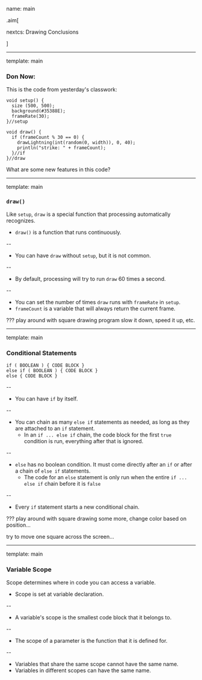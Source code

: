 name: main

.aim[<div>
nextcs: Drawing Conclusions
</div>]

---
template: main

### Don Now:
This is the code from yesterday's classwork:
```
void setup() {
  size (500, 500);
  background(#35388E);
  frameRate(30);
}//setup

void draw() {
  if (frameCount % 30 == 0) {
    drawLightning(int(random(0, width)), 0, 40);
    println("strike: " + frameCount);
  }//if
}//draw
```
What are some new features in this code?

---
template: main

### `draw()`
Like `setup`, `draw` is a special function that processing automatically recognizes.
* `draw()` is a function that runs continuously.

--
* You can have `draw` without `setup`, but it is not common.

--
* By default, processing will try to run `draw` 60 times a second.

--
* You can set the number of times `draw` runs with `frameRate` in `setup`.
* `frameCount` is a variable that will always return the current frame.

???
play around with square drawing program
slow it down, speed it up, etc.

---
template: main

### Conditional Statements
  ```
  if ( BOOLEAN ) { CODE BLOCK }
  else if ( BOOLEAN ) { CODE BLOCK }
  else { CODE BLOCK }
  ```
--
* You can have `if` by itself.

--
* You can chain as many `else if` statements as needed, as long as they are attached to an `if` statement.
  - In an `if ... else if` chain, the code block  for the first `true` condition is run, everything after that is ignored.

--
* `else` has no boolean condition. It must come directly after an `if` or after a chain of `else if` statements.
  * The code for an `else` statement is only run when the entire `if ... else if` chain before it is `false`

--
* Every `if` statement starts a new conditional chain.

???
play around with square drawing some more,
change color based on position...

try to move one square across the screen...

---
template: main

### Variable Scope
Scope determines where in code you can access a variable.
* Scope is set at variable declaration.

--
* A variable's scope is the smallest code block that it belongs to.

--
* The scope of a parameter is the function that it is defined for.

--
* Variables that share the same scope cannot have the same name.
* Variables in different scopes can have the same name.
